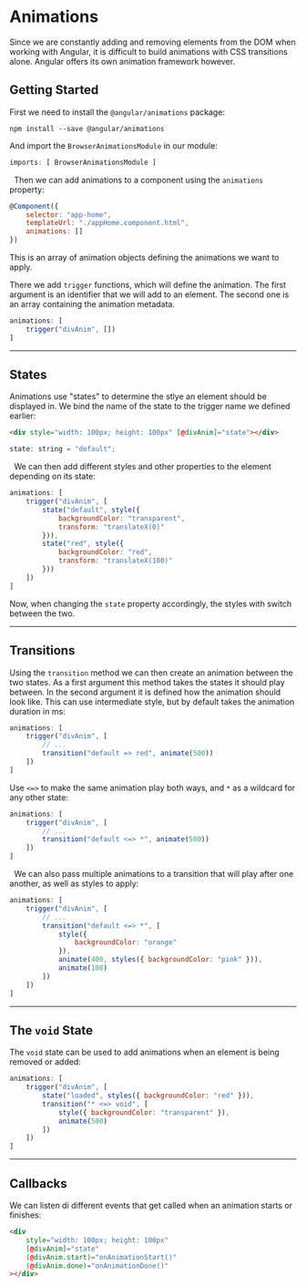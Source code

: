 # Animations
Since we are constantly adding and removing elements from the DOM when working with Angular, it is difficult to build animations with CSS transitions alone. Angular offers its own animation framework however.

## Getting Started
First we need to install the `@angular/animations` package:
```
npm install --save @angular/animations
```
And import the `BrowserAnimationsModule` in our module:
```js
imports: [ BrowserAnimationsModule ]
```

&nbsp;
Then we can add animations to a component using the `animations` property:
```js
@Component({
    selector: "app-home",
    templateUrl: "./appHome.component.html",
    animations: []
})
```
This is an array of animation objects defining the animations we want to apply.

There we add `trigger` functions, which will define the animation. 
The first argument is an identifier that we will add to an element. The second one is an array containing the animation metadata.
```js
animations: [
    trigger("divAnim", [])
]
```

---
## States
Animations use "states" to determine the stlye an element should be displayed in. We bind the name of the state to the trigger name we defined earlier:
```html
<div style="width: 100px; height: 100px" [@divAnim]="state"></div>
```
```js
state: string = "default";
```

&nbsp;
We can then add different styles and other properties to the element depending on its state:
```js
animations: [
    trigger("divAnim", [
        state("default", style({
            backgroundColor: "transparent",
            transform: "translateX(0)"
        })),
        state("red", style({
            backgroundColor: "red",
            transform: "translateX(100)"
        }))
    ])
]
```
Now, when changing the `state` property accordingly, the styles with switch between the two.

---
## Transitions
Using the `transition` method we can then create an animation between the two states.
As a first argument this method takes the states it should play between. In the second argument it is defined how the animation should look like. This can use intermediate style, but by default takes the animation duration in ms:
```js
animations: [
    trigger("divAnim", [
        // ...
        transition("default => red", animate(500))
    ])
]
```
Use `<=>` to make the same animation play both ways, and `*` as a wildcard for any other state:
```js
animations: [
    trigger("divAnim", [
        // ...
        transition("default <=> *", animate(500))
    ])
]
```

&nbsp;
We can also pass multiple animations to a transition that will play after one another, as well as styles to apply:
```js
animations: [
    trigger("divAnim", [
        // ...
        transition("default <=> *", [
            style({
                backgroundColor: "orange"
            }),
            animate(400, styles({ backgroundColor: "pink" })),
            animate(100)
        ])
    ])
]
```

---
## The `void` State
The `void` state can be used to add animations when an element is being removed or added:
```js
animations: [
    trigger("divAnim", [
        state("loaded", styles({ backgroundColor: "red" })),
        transition("* <=> void", [
            style({ backgroundColor: "transparent" }),
            animate(500)
        ])
    ])
]
```

---
## Callbacks
We can listen di different events that get called when an animation starts or finishes:
```html
<div 
    style="width: 100px; height: 100px" 
    [@divAnim]="state"
    (@divAnim.start)="onAnimationStart()"
    (@divAnim.done)="onAnimationDone()"
></div>
```